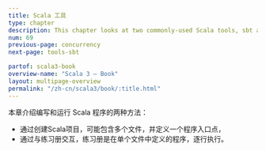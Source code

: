 ```yaml
---
title: Scala 工具
type: chapter
description: This chapter looks at two commonly-used Scala tools, sbt and ScalaTest.
num: 69
previous-page: concurrency
next-page: tools-sbt

partof: scala3-book
overview-name: "Scala 3 — Book"
layout: multipage-overview
permalink: "/zh-cn/scala3/book/:title.html"
---
```



本章介绍编写和运行 Scala 程序的两种方法：

- 通过创建Scala项目，可能包含多个文件，并定义一个程序入口点，
- 通过与练习册交互，练习册是在单个文件中定义的程序，逐行执行。
